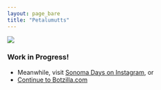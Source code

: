 ```yaml
---
layout: page_bare
title: "Petalumutts"
---
```


<p><img src="https://www.botzilla.com/blog/archives/pix2010/bjorke_P1110968cr.jpg"></p>

<h3>Work in Progress!</h3>

<ul>
    <li>Meanwhile, visit <a href="https://www.instagram.com/sonoma_days/">Sonoma Days on Instagram</a>, or</li>
    <li><a href="https://www.botzilla.com/">Continue to Botzilla.com</a></li>
</ul>

